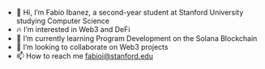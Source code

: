 - 👋 Hi, I’m Fabio Ibanez, a second-year student at Stanford University studying Computer Science
- 🔥 I’m interested in Web3 and DeFi
- 👾 I’m currently learning Program Development on the Solana Blockchain
- 💞️ I’m looking to collaborate on Web3 projects
- 📫 How to reach me fabioi@stanford.edu

<!---
fabioibanez/fabioibanez is a ✨ special ✨ repository because its `README.md` (this file) appears on your GitHub profile.
You can click the Preview link to take a look at your changes.
--->
